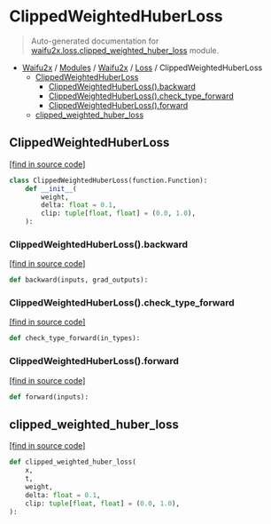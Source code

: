 # ClippedWeightedHuberLoss

> Auto-generated documentation for [waifu2x.loss.clipped_weighted_huber_loss](../../../../waifu2x/loss/clipped_weighted_huber_loss.py) module.

- [Waifu2x](../../README.md#waifu2x-index) / [Modules](../../MODULES.md#waifu2x-modules) / [Waifu2x](../index.md#waifu2x) / [Loss](index.md#loss) / ClippedWeightedHuberLoss
    - [ClippedWeightedHuberLoss](#clippedweightedhuberloss)
        - [ClippedWeightedHuberLoss().backward](#clippedweightedhuberlossbackward)
        - [ClippedWeightedHuberLoss().check_type_forward](#clippedweightedhuberlosscheck_type_forward)
        - [ClippedWeightedHuberLoss().forward](#clippedweightedhuberlossforward)
    - [clipped_weighted_huber_loss](#clipped_weighted_huber_loss)

## ClippedWeightedHuberLoss

[[find in source code]](../../../../waifu2x/loss/clipped_weighted_huber_loss.py#L8)

```python
class ClippedWeightedHuberLoss(function.Function):
    def __init__(
        weight,
        delta: float = 0.1,
        clip: tuple[float, float] = (0.0, 1.0),
    ):
```

### ClippedWeightedHuberLoss().backward

[[find in source code]](../../../../waifu2x/loss/clipped_weighted_huber_loss.py#L40)

```python
def backward(inputs, grad_outputs):
```

### ClippedWeightedHuberLoss().check_type_forward

[[find in source code]](../../../../waifu2x/loss/clipped_weighted_huber_loss.py#L15)

```python
def check_type_forward(in_types):
```

### ClippedWeightedHuberLoss().forward

[[find in source code]](../../../../waifu2x/loss/clipped_weighted_huber_loss.py#L24)

```python
def forward(inputs):
```

## clipped_weighted_huber_loss

[[find in source code]](../../../../waifu2x/loss/clipped_weighted_huber_loss.py#L49)

```python
def clipped_weighted_huber_loss(
    x,
    t,
    weight,
    delta: float = 0.1,
    clip: tuple[float, float] = (0.0, 1.0),
):
```

